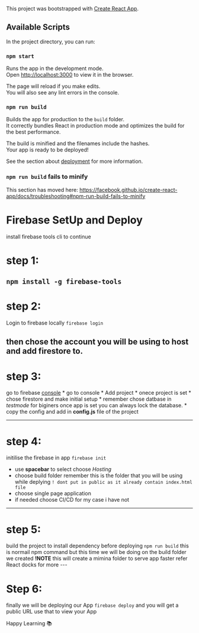 This project was bootstrapped with [Create React App](https://github.com/facebook/create-react-app).

## Available Scripts

In the project directory, you can run:

### `npm start`

Runs the app in the development mode.<br />
Open [http://localhost:3000](http://localhost:3000) to view it in the browser.

The page will reload if you make edits.<br />
You will also see any lint errors in the console.


### `npm run build`

Builds the app for production to the `build` folder.<br />
It correctly bundles React in production mode and optimizes the build for the best performance.

The build is minified and the filenames include the hashes.<br />
Your app is ready to be deployed!

See the section about [deployment](https://facebook.github.io/create-react-app/docs/deployment) for more information.

### `npm run build` fails to minify

This section has moved here: https://facebook.github.io/create-react-app/docs/troubleshooting#npm-run-build-fails-to-minify


# Firebase SetUp and Deploy

install firebase tools cli to continue 
# step 1: 
  `npm install -g firebase-tools`
  ---
# step 2:
  Login to firebase locally
  `firebase login`
 
  then chose the account you will be using to host and add firestore to.
  ---
# step 3: 

   go to firebase [console](https://firebase.google.com/?gclid=Cj0KCQiA0-6ABhDMARIsAFVdQv-P7s6GIG-goXo4mNEdXAeEzkuEgdThMC-mwfFB2hkiOXN6_QcfbD8aAjm-EALw_wcB) 
    * go to console
    * Add project
    * onece project is set 
    * chose firestore and make initial setup 
      * remember chose datbase in *testmode* for biginers once app is set you can always lock the database.
    * copy the config and add in **config.js** file of the project  
    
   ---
 # step 4:
   initilise the firebase in app
   `firebase init`
   * use **spacebar** to select choose *Hosting*
   * choose build folder remember this is the folder that you will be using while deplying `! dont put in public as it already contain index.html file `
   * choose single page application 
   * if needed choose CI/CD for my case i have not  
   ---
   
# step 5: 
   build the project to install dependency before deploying
    `npm run build` this is normail npm command but this time we will be doing on the build folder we created 
    **!NOTE** this will create a mimina folder to serve app faster refer React docks for more 
    ---
    
# Step 6:
 finally we will be deploying our App 
 `firebase deploy`
 and you will get a public URL use that to view your App
 
 
 Happy Learning :books:
    
